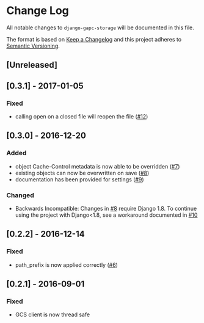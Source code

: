 # Change Log

All notable changes to `django-gapc-storage` will be documented in this file.

The format is based on [Keep a Changelog](http://keepachangelog.com/) and this project adheres to [Semantic Versioning](http://semver.org/).

## [Unreleased]

## [0.3.1] - 2017-01-05

### Fixed

* calling open on a closed file will reopen the file ([#12](https://github.com/eldarion/django-gapc-storage/pull/12))

## [0.3.0] - 2016-12-20

### Added

* object Cache-Control metadata is now able to be overridden ([#7](https://github.com/eldarion/django-gapc-storage/pull/7))
* existing objects can now be overwritten on save ([#8](https://github.com/eldarion/django-gapc-storage/pull/8))
* documentation has been provided for settings ([#9](https://github.com/eldarion/django-gapc-storage/pull/9))

### Changed

* Backwards Incompatible: Changes in [#8](https://github.com/eldarion/django-gapc-storage/pull/8) require Django 1.8.  To continue using the project with Django<1.8, see a workaround documented in [#10](https://github.com/eldarion/django-gapc-storage/issues/10)

## [0.2.2] - 2016-12-14

### Fixed

* path_prefix is now applied correctly ([#6](https://github.com/eldarion/django-gapc-storage/pull/6))

## [0.2.1] - 2016-09-01

### Fixed

* GCS client is now thread safe
